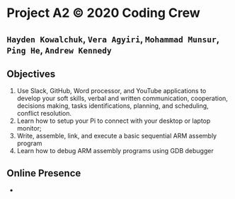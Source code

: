 # Project A2 © 2020 Coding Crew
## `Hayden Kowalchuk`, `Vera Agyiri`, `Mohammad Munsur`, `Ping He`, `Andrew Kennedy`


## Objectives
1. Use Slack, GitHub, Word processor, and YouTube applications to develop your soft skills, verbal and written communication, cooperation, decisions making, tasks identifications, planning, and scheduling, conflict resolution. 
2. Learn how to setup your Pi to connect with your desktop or laptop monitor;
3. Write, assemble, link, and execute a basic sequential ARM assembly program
4. Learn how to debug ARM
assembly programs using GDB debugger

## Online Presence
- &nbsp;
  
